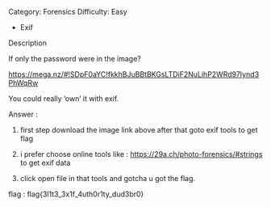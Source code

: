 Category: Forensics
Difficulty: Easy


- Exif


Description

If only the password were in the image?

https://mega.nz/#!SDpF0aYC!fkkhBJuBBtBKGsLTDiF2NuLihP2WRd97Iynd3PhWqRw 

You could really ‘own’ it with exif.


Answer : 

1. first step download the image link above after that goto exif tools to get flag

2. i prefer choose online tools like : https://29a.ch/photo-forensics/#strings to get exif data

3. click open file in that tools and gotcha u got the flag.


flag : flag{3l1t3_3x1f_4uth0r1ty_dud3br0}